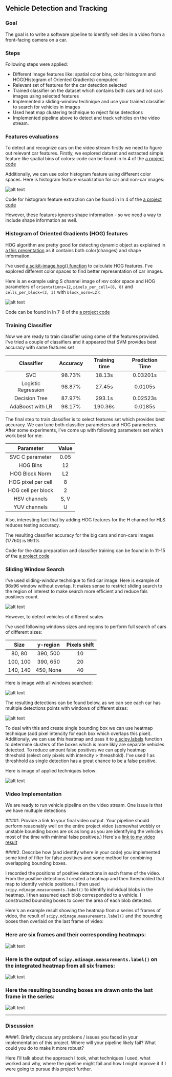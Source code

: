 ## Vehicle Detection and Tracking


### Goal
The goal is to write a software pipeline to identify vehicles in a video from a front-facing camera on a car. 


### Steps
Following steps were applied:

* Different image features like: spatial color bins, color histogram and HOG(Histogram of Oriented Gradients) computed 
* Relevant set of features for the car detection selected
* Trained classifier on the dataset which contains both cars and not cars images using selected features
* Implemented a sliding-window technique and use your trained classifier to search for vehicles in images
* Used heat map clustering technique to reject false detections  
* Implemented pipeline above to detect and track vehicles on the video stream.
 
[//]: # (Image References)
[image1]: ./output_images/histogram.png
[image2]: ./examples/HOG_example.jpg
[image3]: ./output_images/hog.png
[image4]: ./output_images/windows_search.png
[image5]: ./output_images/multiple_windows_search.png
[image6]: ./output_images/multiple_detections.png
[image7]: ./output_images/single_detection.png
[video1]: ./project_video.mp4


### Features evaluations

To detect and recognize cars on the video stream firstly we need to figure out relevant car features. Firstly, we explored dataset and extracted simple feature like spatial bins of colors: code can be found in In 4 of the [a project code](sdc-vehicle-detection-and-tracking.ipynb)

Additionally, we can use color histogram feature using different color spaces. Here is histogram feature visualization for car and non-car images:

![alt text][image1]

Code for histogram feature extraction can be found in In 4 of the [a project code](sdc-vehicle-detection-and-tracking.ipynb)

However, these features ignores shape information - so we need a way to include shape information as well. 

### Histogram of Oriented Gradients (HOG) features

HOG algorithm are pretty good for detecting dynamic object as explained in [a this presentation](https://www.youtube.com/watch?v=7S5qXET179I) as it contains both color(changes) and shape information.

I've used [a scikit-image hog() function](http://scikit-image.org/docs/dev/auto_examples/features_detection/plot_hog.html) to calculate HOG features. I've explored different color spaces to find better representation of car images.

Here is an example using S channel image of `HSV` color space and HOG parameters of `orientations=12`, `pixels_per_cell=(8, 8)` and `cells_per_block=(3, 3)` with `block_norm=L2)`:

![alt text][image3]

Code can be found in In 7-8 of the [a project code](sdc-vehicle-detection-and-tracking.ipynb)

### Training Classifier 

Now we are ready to train classifier using some of the features provided. I've tried a couple of classifiers and it appeared that SVM provides best accuracy with same features set

| Classifier         | Accuracy      | Training time | Prediction Time |
|:-------------------:|:-------------:|:-------------:| :--------------: 
| SVC                 | 98.73%        |  18.13s       | 0.03201s       |
| Logistic Regression | 98.87%        |  27.45s       | 0.0105s        |
| Decision Tree       | 87.97%        |  293.1s       | 0.02523s       |
| AdaBoost with LR    | 98.17%        |  190.36s      | 0.0185s        |

The final step to train classifier is to select features set which provides best accuracy. We can tune both classifier parameters and HOG parameters. After some experiments, I've come up with following parameters set which work best for me:


| Parameter           | Value         | 
|:-------------------:|:-------------:|
| SVC C parameter     | 0.05          | 
| HOG Bins            | 12            | 
| HOG Block Norm      | L2            | 
| HOG pixel per cell  | 8             |
| HOG cell per block  | 2             |
| HSV channels        | S, V          |
| YUV channels        | U             |

Also, interesting fact that by adding HOG features for the H channel for HLS reduces testing accuracy. 

The resulting classifier accuracy for the big cars and non-cars images (17760) is 99.1%

Code for the data preparation and classifier training can be found in In 11-15 of the [a project code](sdc-vehicle-detection-and-tracking.ipynb)

### Sliding Window Search

I've used sliding-window technique to find car image. Here is example of 96x96 window without overlap. It makes sense to restrict sliding search to the region of interest to make search more efficient and reduce fals positives count.

![alt text][image4]

However, to detect vehicles of different scales 

I've used following windows sizes and regions to perform full search of cars of different sizes:

| Size          | y-region      |  Pixels shift |
|:-------------:|:-------------:|:-------------:| 
| 80, 80        | 390, 500      |  10           |
| 100, 100      | 390, 650      |  20           |
| 140, 140      | 450, None     |  40           |

Here is image with all windows searched:

![alt text][image5]

The resulting detections can be found below, as we can see each car has multiple detections points with windows of different sizes:

![alt text][image6]

To deal with this and create single bounding box we can use heatmap technique (add pixel intencity for each box which overlaps this pixel). Additionaly, we can use this heatmap and pass it to [a scipy.labels]('https://docs.scipy.org/doc/scipy-0.16.0/reference/generated/scipy.ndimage.measurements.label.html) function to determine clusters of the boxes which is more likly are separate vehicles detected. To reduce amount false positives we can apply heatmap threshold (select only pixels with intencity > threashold). I've used 1 as threshhold as single detection has a great chance to be a false positive.

Here is image of applied techniques below:

![alt text][image7]


### Video Implementation

We are ready to run vehicle pipeline on the video stream. One issue is that we have multuple detections   

####1. Provide a link to your final video output.  Your pipeline should perform reasonably well on the entire project video (somewhat wobbly or unstable bounding boxes are ok as long as you are identifying the vehicles most of the time with minimal false positives.)
Here's a [link to my video result](./project_video.mp4)


####2. Describe how (and identify where in your code) you implemented some kind of filter for false positives and some method for combining overlapping bounding boxes.

I recorded the positions of positive detections in each frame of the video.  From the positive detections I created a heatmap and then thresholded that map to identify vehicle positions.  I then used `scipy.ndimage.measurements.label()` to identify individual blobs in the heatmap.  I then assumed each blob corresponded to a vehicle.  I constructed bounding boxes to cover the area of each blob detected.  

Here's an example result showing the heatmap from a series of frames of video, the result of `scipy.ndimage.measurements.label()` and the bounding boxes then overlaid on the last frame of video:

### Here are six frames and their corresponding heatmaps:

![alt text][image5]

### Here is the output of `scipy.ndimage.measurements.label()` on the integrated heatmap from all six frames:
![alt text][image6]

### Here the resulting bounding boxes are drawn onto the last frame in the series:
![alt text][image7]



---

### Discussion

####1. Briefly discuss any problems / issues you faced in your implementation of this project.  Where will your pipeline likely fail?  What could you do to make it more robust?

Here I'll talk about the approach I took, what techniques I used, what worked and why, where the pipeline might fail and how I might improve it if I were going to pursue this project further.  

